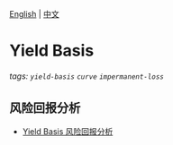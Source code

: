 [English](./README.md) | [中文](./README_zh.md)

# Yield Basis

###### tags: `yield-basis` `curve` `impermanent-loss`

## 风险回报分析

* [Yield Basis 风险回报分析](./zh/yield-basis-risk-return-analysis.md)